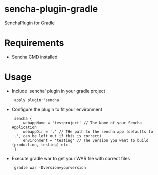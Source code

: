 sencha-plugin-gradle
====================

SenchaPlugin for Gradle

# Requirements
 - Sencha CMD installed

# Usage
 - Include 'sencha' plugin in your gradle project

 		apply plugin:'sencha'

 - Configure the plugin to fit your environment

	 	sencha {
	        webappName = 'testproject' // The Name of your Sencha Application
	        webappDir = '.' // THe path to the sencha app (defaults to '.', can be left out if this is correct)
	        environment = 'testing' // The version you want to build (production, testing) etc
	    }

 - Execute gradle war to get your WAR file with correct files

 		gradle war -Dversion=yourversion